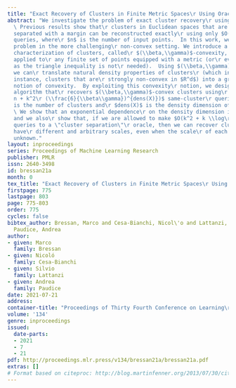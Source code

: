 ```yaml
---
title: "Exact Recovery of Clusters in Finite Metric Spaces\r Using Oracle Queries"
abstract: "We investigate the problem of exact cluster recovery\r using oracle queries.
  \ Previous results show that\r clusters in Euclidean spaces that are convex and\r
  separated with a margin can be reconstructed exactly\r using only $O(\\log n)$ same-cluster
  queries, where\r $n$ is the number of input points.  In this work, we\r study this
  problem in the more challenging\r non-convex setting. We introduce a structural\r
  characterization of clusters, called\r $(\\beta,\\gamma)$-convexity, that can be
  applied to\r any finite set of points equipped with a metric (or\r even a semimetric,
  as the triangle inequality is not\r needed).  Using $(\\beta,\\gamma)$-convexity,
  we can\r translate natural density properties of clusters\r (which include, for
  instance, clusters that are\r strongly non-convex in $R^d$) into a graph-theoretic\r
  notion of convexity.  By exploiting this convexity\r notion, we design a deterministic
  algorithm that\r recovers $(\\beta,\\gamma)$-convex clusters using\r $O(k^2 \\log
  n + k^2\r (\\frac{6}{\\beta\\gamma})^{dens(X)})$ same-cluster\r queries, where $k$
  is the number of clusters and\r $dens(X)$ is the density dimension of the\r semimetric.
  \ We show that an exponential dependence\r on the density dimension is necessary,
  and we also\r show that, if we are allowed to make $O(k^2 + k \\log\r n)$ additional
  queries to a \"cluster separation\"\r oracle, then we can recover clusters that
  have\r different and arbitrary scales, even when the scale\r of each cluster is
  unknown."
layout: inproceedings
series: Proceedings of Machine Learning Research
publisher: PMLR
issn: 2640-3498
id: bressan21a
month: 0
tex_title: "Exact Recovery of Clusters in Finite Metric Spaces\r Using Oracle Queries"
firstpage: 775
lastpage: 803
page: 775-803
order: 775
cycles: false
bibtex_author: Bressan, Marco and Cesa-Bianchi, Nicol\'o and Lattanzi, Silvio and
  Paudice, Andrea
author:
- given: Marco
  family: Bressan
- given: Nicoló
  family: Cesa-Bianchi
- given: Silvio
  family: Lattanzi
- given: Andrea
  family: Paudice
date: 2021-07-21
address:
container-title: "Proceedings of Thirty Fourth Conference on Learning\r Theory"
volume: '134'
genre: inproceedings
issued:
  date-parts:
  - 2021
  - 7
  - 21
pdf: http://proceedings.mlr.press/v134/bressan21a/bressan21a.pdf
extras: []
# Format based on citeproc: http://blog.martinfenner.org/2013/07/30/citeproc-yaml-for-bibliographies/
---
```

